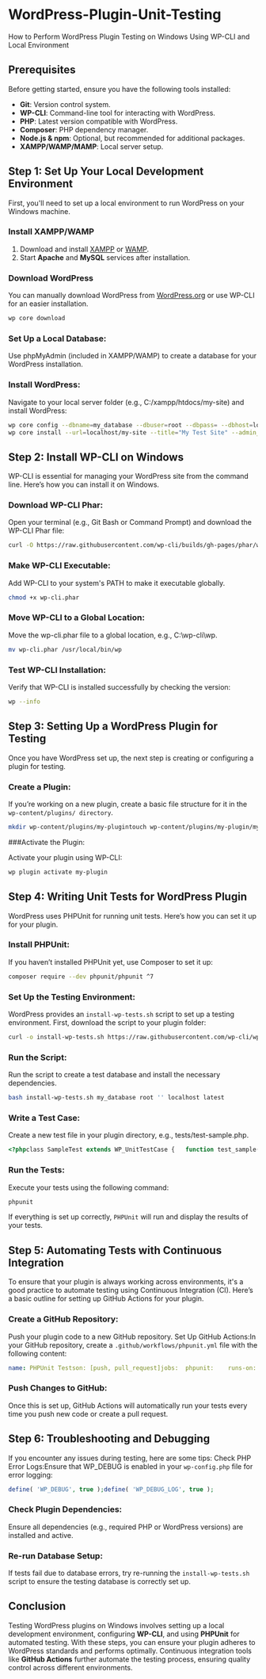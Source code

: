 # WordPress-Plugin-Unit-Testing
How to Perform WordPress Plugin Testing on Windows Using WP-CLI and Local Environment

## Prerequisites

Before getting started, ensure you have the following tools installed:

- **Git**: Version control system.
- **WP-CLI**: Command-line tool for interacting with WordPress.
- **PHP**: Latest version compatible with WordPress.
- **Composer**: PHP dependency manager.
- **Node.js & npm**: Optional, but recommended for additional packages.
- **XAMPP/WAMP/MAMP**: Local server setup.

## Step 1: Set Up Your Local Development Environment

First, you'll need to set up a local environment to run WordPress on your Windows machine.

### Install XAMPP/WAMP

1. Download and install [XAMPP](https://www.apachefriends.org/index.html) or [WAMP](http://www.wampserver.com/en/).
2. Start **Apache** and **MySQL** services after installation.

### Download WordPress

You can manually download WordPress from [WordPress.org](https://wordpress.org/download/) or use WP-CLI for an easier installation.

```bash
wp core download
```
### Set Up a Local Database:
Use phpMyAdmin (included in XAMPP/WAMP) to create a database for your WordPress installation.

### Install WordPress:
Navigate to your local server folder (e.g., C:/xampp/htdocs/my-site) and install WordPress:

```bash
wp core config --dbname=my_database --dbuser=root --dbpass= --dbhost=localhost
wp core install --url=localhost/my-site --title="My Test Site" --admin_user=admin --admin_password=strongpassword --admin_email=admin@example.com
```
## Step 2: Install WP-CLI on Windows

WP-CLI is essential for managing your WordPress site from the command line. Here’s how you can install it on Windows.
### Download WP-CLI Phar:

Open your terminal (e.g., Git Bash or Command Prompt) and download the WP-CLI Phar file:
```bash
curl -O https://raw.githubusercontent.com/wp-cli/builds/gh-pages/phar/wp-cli.phar
```
### Make WP-CLI Executable:

Add WP-CLI to your system's PATH to make it executable globally.
```bash
chmod +x wp-cli.phar
```
### Move WP-CLI to a Global Location:

Move the wp-cli.phar file to a global location, e.g., C:\wp-cli\wp.
```bash
mv wp-cli.phar /usr/local/bin/wp
```
### Test WP-CLI Installation:

Verify that WP-CLI is installed successfully by checking the version:
```bash
wp --info
```
## Step 3: Setting Up a WordPress Plugin for Testing

Once you have WordPress set up, the next step is creating or configuring a plugin for testing.
### Create a Plugin:

If you’re working on a new plugin, create a basic file structure for it in the ```wp-content/plugins/ directory```.
```bash
mkdir wp-content/plugins/my-plugintouch wp-content/plugins/my-plugin/my-plugin.php
```
###Activate the Plugin:

Activate your plugin using WP-CLI:
```bash
wp plugin activate my-plugin
```
## Step 4: Writing Unit Tests for WordPress Plugin

WordPress uses PHPUnit for running unit tests. Here’s how you can set it up for your plugin.

### Install PHPUnit:

If you haven’t installed PHPUnit yet, use Composer to set it up:
```bash
composer require --dev phpunit/phpunit ^7
```
### Set Up the Testing Environment:

WordPress provides an ```install-wp-tests.sh``` script to set up a testing environment.
First, download the script to your plugin folder:

```bash
curl -o install-wp-tests.sh https://raw.githubusercontent.com/wp-cli/wp-cli-tests/master/bin/install-wp-tests.shchmod +x install-wp-tests.sh
```
### Run the Script:

Run the script to create a test database and install the necessary dependencies.
```bash
bash install-wp-tests.sh my_database root '' localhost latest
```
### Write a Test Case:

Create a new test file in your plugin directory, e.g., tests/test-sample.php.
```php
<?phpclass SampleTest extends WP_UnitTestCase {   function test_sample() {      $this->assertTrue( true );   }}
```
### Run the Tests:

Execute your tests using the following command:
```bash
phpunit
```
If everything is set up correctly, ```PHPUnit``` will run and display the results of your tests.

## Step 5: Automating Tests with Continuous Integration

To ensure that your plugin is always working across environments, it's a good practice to automate testing using Continuous Integration (CI). 
Here’s a basic outline for setting up GitHub Actions for your plugin.

### Create a GitHub Repository:

Push your plugin code to a new GitHub repository.
Set Up GitHub Actions:In your GitHub repository, create a ```.github/workflows/phpunit.yml``` file with the following content:

```yaml
name: PHPUnit Testson: [push, pull_request]jobs:  phpunit:    runs-on: ubuntu-latest    services:      mysql:        image: mysql:5.7        env:          MYSQL_ROOT_PASSWORD: root          MYSQL_DATABASE: wordpress_tests        ports:          - 3306:3306        options: >-          --health-cmd="mysqladmin ping --silent"          --health-interval=10s          --health-timeout=5s          --health-retries=3    steps:    - name: Checkout code      uses: actions/checkout@v2    - name: Set up PHP      uses: shivammathur/setup-php@v2      with:        php-version: 7.4    - name: Install dependencies      run: composer install    - name: Run PHPUnit      run: phpunit
```
### Push Changes to GitHub:

Once this is set up, GitHub Actions will automatically run your tests every time you push new code or create a pull request.

## Step 6: Troubleshooting and Debugging

If you encounter any issues during testing, here are some tips:
Check PHP Error Logs:Ensure that WP_DEBUG is enabled in your ```wp-config.php``` file for error logging:
```php
define( 'WP_DEBUG', true );define( 'WP_DEBUG_LOG', true );
```
### Check Plugin Dependencies:

Ensure all dependencies (e.g., required PHP or WordPress versions) are installed and active.
### Re-run Database Setup:
If tests fail due to database errors, try re-running the ```install-wp-tests.sh``` script to ensure the testing database is correctly set up.

## Conclusion
Testing WordPress plugins on Windows involves setting up a local development environment, configuring **WP-CLI**, and using **PHPUnit** for automated testing. 
With these steps, you can ensure your plugin adheres to WordPress standards and performs optimally. 
Continuous integration tools like **GitHub Actions** further automate the testing process, ensuring quality control across different environments.
